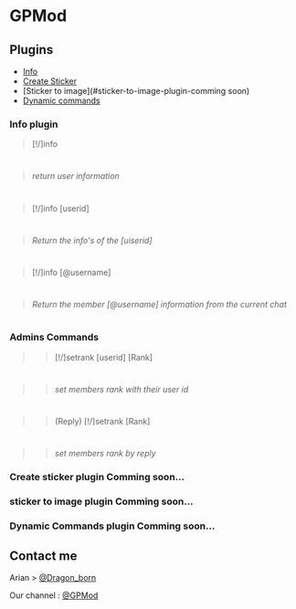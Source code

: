 # GPMod
## Plugins
- [Info](#info-plugin)
- [Create Sticker](#Create-sticker-plugin-Comming-soon)
- [Sticker to image](#sticker-to-image-plugin-comming soon)
- [Dynamic commands](#dynamic-commands-plugin-comming-soon)

### Info plugin
>[!/]info
#
>_return user information_
#
>
>[!/]info [userid]
#
>_Return the info's of the [uiserid]_
#
>
>[!/]info [@username]
#
>_Return the member [@username] information from the current chat_
#
>> 
### Admins Commands
>>[!/]setrank [userid] [Rank]
#
>>_set members rank with their user id_
# 
>> 
>>(Reply) [!/]setrank [Rank]
#
>>_set members rank by reply_

### Create sticker plugin Comming soon...

### sticker to image plugin Comming soon...

### Dynamic Commands plugin Comming soon...

## Contact me
Arian > [@Dragon_born](https://telegram.me/dragon_born)

Our channel : [@GPMod](https://telegram.me/gpmod)
